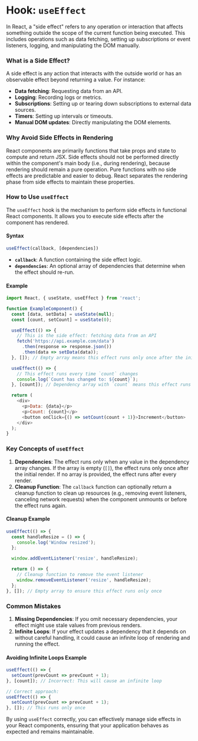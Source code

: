 # Hook: `useEffect`

In React, a "side effect" refers to any operation or interaction that affects something outside the scope of the current function being executed. This includes operations such as data fetching, setting up subscriptions or event listeners, logging, and manipulating the DOM manually.

### What is a Side Effect?

A side effect is any action that interacts with the outside world or has an observable effect beyond returning a value. For instance:
- **Data fetching**: Requesting data from an API.
- **Logging**: Recording logs or metrics.
- **Subscriptions**: Setting up or tearing down subscriptions to external data sources.
- **Timers**: Setting up intervals or timeouts.
- **Manual DOM updates**: Directly manipulating the DOM elements.

### Why Avoid Side Effects in Rendering

React components are primarily functions that take props and state to compute and return JSX. Side effects should not be performed directly within the component's main body (i.e., during rendering), because rendering should remain a pure operation. Pure functions with no side effects are predictable and easier to debug. React separates the rendering phase from side effects to maintain these properties.

### How to Use `useEffect`

The `useEffect` hook is the mechanism to perform side effects in functional React components. It allows you to execute side effects after the component has rendered.

#### Syntax

```javascript
useEffect(callback, [dependencies])
```

- **`callback`**: A function containing the side effect logic.
- **`dependencies`**: An optional array of dependencies that determine when the effect should re-run.

#### Example

```javascript
import React, { useState, useEffect } from 'react';

function ExampleComponent() {
  const [data, setData] = useState(null);
  const [count, setCount] = useState(0);

  useEffect(() => {
    // This is the side effect: fetching data from an API
    fetch('https://api.example.com/data')
      .then(response => response.json())
      .then(data => setData(data));
  }, []); // Empty array means this effect runs only once after the initial render

  useEffect(() => {
    // This effect runs every time `count` changes
    console.log(`Count has changed to: ${count}`);
  }, [count]); // Dependency array with `count` means this effect runs when `count` changes

  return (
    <div>
      <p>Data: {data}</p>
      <p>Count: {count}</p>
      <button onClick={() => setCount(count + 1)}>Increment</button>
    </div>
  );
}
```

### Key Concepts of `useEffect`

1. **Dependencies**: The effect runs only when any value in the dependency array changes. If the array is empty (`[]`), the effect runs only once after the initial render. If no array is provided, the effect runs after every render.
2. **Cleanup Function**: The `callback` function can optionally return a cleanup function to clean up resources (e.g., removing event listeners, canceling network requests) when the component unmounts or before the effect runs again.

#### Cleanup Example

```javascript
useEffect(() => {
  const handleResize = () => {
    console.log('Window resized');
  };

  window.addEventListener('resize', handleResize);

  return () => {
    // Cleanup function to remove the event listener
    window.removeEventListener('resize', handleResize);
  };
}, []); // Empty array to ensure this effect runs only once
```

### Common Mistakes

1. **Missing Dependencies**: If you omit necessary dependencies, your effect might use stale values from previous renders.
2. **Infinite Loops**: If your effect updates a dependency that it depends on without careful handling, it could cause an infinite loop of rendering and running the effect.

#### Avoiding Infinite Loops Example

```javascript
useEffect(() => {
  setCount(prevCount => prevCount + 1);
}, [count]); // Incorrect: This will cause an infinite loop

// Correct approach:
useEffect(() => {
  setCount(prevCount => prevCount + 1);
}, []); // This runs only once
```

By using `useEffect` correctly, you can effectively manage side effects in your React components, ensuring that your application behaves as expected and remains maintainable.